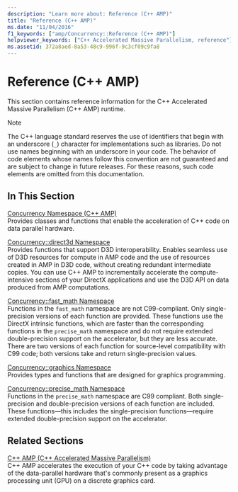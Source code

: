 ```yaml
---
description: "Learn more about: Reference (C++ AMP)"
title: "Reference (C++ AMP)"
ms.date: "11/04/2016"
f1_keywords: ["amp/Concurrency::Reference (C++ AMP)"]
helpviewer_keywords: ["C++ Accelerated Massive Parallelism, reference"]
ms.assetid: 372a8aed-8a53-48c9-996f-9c3cf09c9fa8
---
```

# Reference (C++ AMP)

This section contains reference information for the C++ Accelerated Massive Parallelism (C++ AMP) runtime.

> [!NOTE]
> The C++ language standard reserves the use of identifiers that begin with an underscore (`_`) character for implementations such as libraries. Do not use names beginning with an underscore in your code. The behavior of code elements whose names follow this convention are not guaranteed and are subject to change in future releases. For these reasons, such code elements are omitted from this documentation.

## In This Section

[Concurrency Namespace (C++ AMP)](concurrency-namespace-cpp-amp.md)<br/>
Provides classes and functions that enable the acceleration of C++ code on data parallel hardware.

[Concurrency::direct3d Namespace](concurrency-direct3d-namespace.md)<br/>
Provides functions that support D3D interoperability. Enables seamless use of D3D resources for compute in AMP code and the use of resources created in AMP in D3D code, without creating redundant intermediate copies. You can use C++ AMP to incrementally accelerate the compute-intensive sections of your DirectX applications and use the D3D API on data produced from AMP computations.

[Concurrency::fast_math Namespace](concurrency-fast-math-namespace.md)<br/>
Functions in the `fast_math` namespace are not C99-compliant. Only single-precision versions of each function are provided. These functions use the DirectX intrinsic functions, which are faster than the corresponding functions in the `precise_math` namespace and do not require extended double-precision support on the accelerator, but they are less accurate. There are two versions of each function for source-level compatibility with C99 code; both versions take and return single-precision values.

[Concurrency::graphics Namespace](concurrency-graphics-namespace.md)<br/>
Provides types and functions that are designed for graphics programming.

[Concurrency::precise_math Namespace](concurrency-precise-math-namespace.md)<br/>
Functions in the `precise_math` namespace are C99 compliant. Both single-precision and double-precision versions of each function are included. These functions—this includes the single-precision functions—require extended double-precision support on the accelerator.

## Related Sections

[C++ AMP (C++ Accelerated Massive Parallelism)](../../../parallel/amp/cpp-amp-cpp-accelerated-massive-parallelism.md)<br/>
C++ AMP accelerates the execution of your C++ code by taking advantage of the data-parallel hardware that's commonly present as a graphics processing unit (GPU) on a discrete graphics card.
